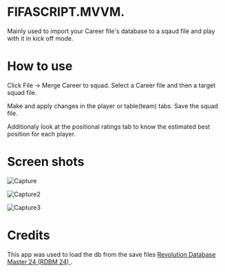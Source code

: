 # FIFASCRIPT.MVVM.
Mainly used to import your Career file's database to a sqaud file and play with it in kick off mode. 

# How to use

Click File -> Merge Career to squad.
Select a Career file and then a target squad file. 

Make and apply changes in the player or table(team) tabs.
Save the squad file.

Additionaly look at the positional ratings tab to know the estimated best position for each player. 

# Screen shots
![Capture](https://github.com/alisharey/FIFAScripts.MVVM/assets/109942483/7263e810-0513-48c0-86f6-54b72ebe7415)

![Capture2](https://github.com/alisharey/FIFAScripts.MVVM/assets/109942483/0cb8e97f-6b6a-44d2-a2a6-552a7e399015)

![Capture3](https://github.com/alisharey/FIFAScripts.MVVM/assets/109942483/47cf935c-d647-4c3d-8bdd-504699db6899)

# Credits
This app was used to load the db from the save files [Revolution Database Master 24 (RDBM 24) ](https://dl.fifa-infinity.com/fc-24/revolution-db-master-24/).
